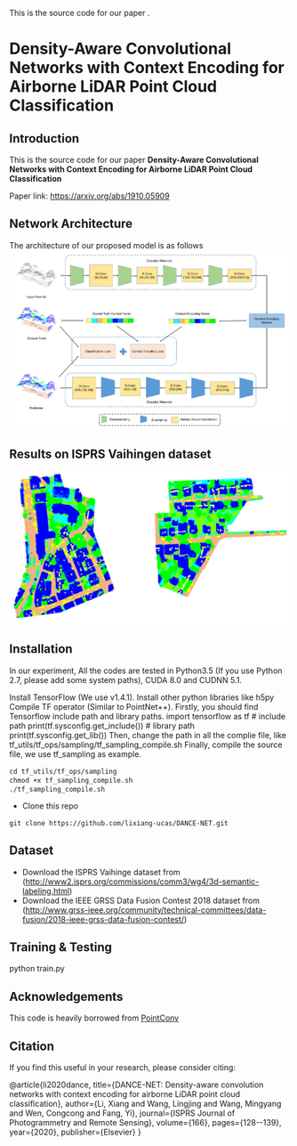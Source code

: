 This is the source code for our paper <b></b>.


# Density-Aware Convolutional Networks with Context Encoding for Airborne LiDAR Point Cloud Classification


Introduction
------------
This is the source code for our paper **Density-Aware Convolutional Networks with Context Encoding for Airborne LiDAR Point Cloud Classification**

Paper link: https://arxiv.org/abs/1910.05909

Network Architecture
--------------------
The architecture of our proposed model is as follows
![network](fig_main.png)


Results on ISPRS Vaihingen dataset
--------------------
![results](pred_ours2.png)

## Installation
In our experiment, All the codes are tested in Python3.5 (If you use Python 2.7, please add some system paths), CUDA 8.0 and CUDNN 5.1.

Install TensorFlow (We use v1.4.1).
Install other python libraries like h5py
Compile TF operator (Similar to PointNet++). Firstly, you should find Tensorflow include path and library paths.
    import tensorflow as tf
    # include path
    print(tf.sysconfig.get_include())
    # library path 
    print(tf.sysconfig.get_lib())
Then, change the path in all the complie file, like tf_utils/tf_ops/sampling/tf_sampling_compile.sh Finally, compile the source file, we use tf_sampling as example.

    cd tf_utils/tf_ops/sampling
    chmod +x tf_sampling_compile.sh
    ./tf_sampling_compile.sh

* Clone this repo
```
git clone https://github.com/lixiang-ucas/DANCE-NET.git

```
## Dataset
* Download the ISPRS Vaihinge dataset from (http://www2.isprs.org/commissions/comm3/wg4/3d-semantic-labeling.html)
* Download the IEEE GRSS Data Fusion Contest 2018 dataset from (http://www.grss-ieee.org/community/technical-committees/data-fusion/2018-ieee-grss-data-fusion-contest/)


## Training & Testing

python train.py


## Acknowledgements
This code is heavily borrowed from [PointConv](https://github.com/DylanWusee/pointconv)


## Citation

If you find this useful in your research, please consider citing:

  @article{li2020dance,
  title={DANCE-NET: Density-aware convolution networks with context encoding for airborne LiDAR point cloud classification},
  author={Li, Xiang and Wang, Lingjing and Wang, Mingyang and Wen, Congcong and Fang, Yi},
  journal={ISPRS Journal of Photogrammetry and Remote Sensing},
  volume={166},
  pages={128--139},
  year={2020},
  publisher={Elsevier}
}
